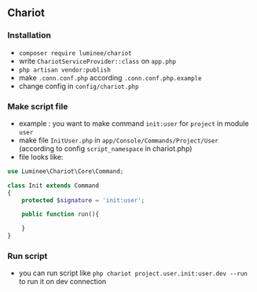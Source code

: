 ## Chariot

### Installation

- `composer require luminee/chariot`
- write `ChariotServiceProvider::class` on `app.php`
- `php artisan vendor:publish`
- make `.conn.conf.php` according `.conn.conf.php.example`
- change config in `config/chariot.php`

### Make script file

- example : you want to make command `init:user` for `project` in module `user`
- make file `InitUser.php` in `app/Console/Commands/Project/User` (according to config `script_namespace` in chariot.php)
- file looks like:
```php
use Luminee\Chariot\Core\Command;

class Init extends Command
{
    protected $signature = 'init:user';

    public function run(){

    }
}
```

### Run script

- you can run script like `php chariot project.user.init:user.dev --run` to run it on dev connection
